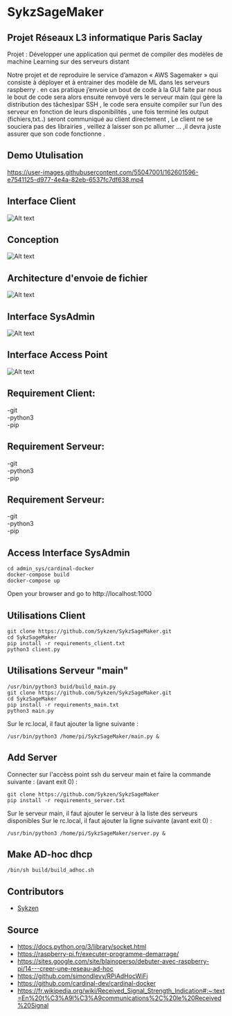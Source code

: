# SykzSageMaker

## Projet Réseaux L3 informatique Paris Saclay

Projet : Développer une application qui permet de compiler des modèles de machine Learning sur des serveurs distant

Notre projet et de reproduire le service d’amazon « AWS Sagemaker » qui consiste à déployer et à entrainer des modèle de ML dans les serveurs raspberry . en cas pratique j’envoie un bout de code à la GUI faite par nous le bout de code sera alors ensuite renvoyé vers le serveur main (qui gère la distribution des tâches)par SSH , le code sera ensuite compiler sur l’un des serveur en fonction de leurs disponibilités , une fois terminé les output (fichiers,txt..) seront communiqué au client directement ,
Le client ne se souciera pas des librairies , veillez à laisser son pc allumer … ,il devra juste assurer que son code fonctionne
.

## Demo Utulisation

https://user-images.githubusercontent.com/55047001/162601596-e7541125-d977-4e4a-82eb-6537fc7df638.mp4

## Interface Client

![Alt text](static/interface.jpg)

## Conception

![Alt text](static/conception.png)

## Architecture d'envoie de fichier

![Alt text](static/architecture_text.png)

## Interface SysAdmin

![Alt text](static/sysAdminPanel.PNG)

## Interface Access Point

![Alt text](static/raspap.PNG)

## Requirement Client:

-git </br>
-python3 </br>
-pip

## Requirement Serveur:

-git </br>
-python3 </br>
-pip

## Requirement Serveur:

-git </br>
-python3 </br>
-pip

## Access Interface SysAdmin

```
cd admin_sys/cardinal-docker
docker-compose build
docker-compose up
```

Open your browser and go to http://localhost:1000

## Utilisations Client

```
git clone https://github.com/Sykzen/SykzSageMaker.git
cd SykzSageMaker
pip install -r requirements_client.txt
python3 client.py
```

## Utilisations Serveur "main"

```
/usr/bin/python3 buid/build_main.py
git clone https://github.com/Sykzen/SykzSageMaker.git
cd SykzSageMaker
pip install -r requirements_main.txt
python3 main.py
```

Sur le rc.local, il faut ajouter la ligne suivante :

```
/usr/bin/python3 /home/pi/SykzSageMaker/main.py &
```

## Add Server

Connecter sur l'accèss point ssh du serveur main et faire la commande suivante : (avant exit 0) :

```
git clone https://github.com/Sykzen/SykzSageMaker
pip install -r requirements_server.txt
```

Sur le serveur main, il faut ajouter le serveur à la liste des serveurs disponibles
Sur le rc.local, il faut ajouter la ligne suivante (avant exit 0) :

```
/usr/bin/python3 /home/pi/SykzSageMaker/server.py &
```

## Make AD-hoc dhcp

```
/bin/sh build/build_adhoc.sh
```

## Contributors

- [Sykzen](https://github.com/Sykzen)

## Source

- https://docs.python.org/3/library/socket.html
- https://raspberry-pi.fr/executer-programme-demarrage/
- https://sites.google.com/site/blainoperso/debuter-avec-raspberry-pi/14---creer-une-reseau-ad-hoc
- https://github.com/simondlevy/RPiAdHocWiFi
- https://github.com/cardinal-dev/cardinal-docker
- https://fr.wikipedia.org/wiki/Received_Signal_Strength_Indication#:~:text=En%20t%C3%A9l%C3%A9communications%2C%20le%20Received%20Signal
